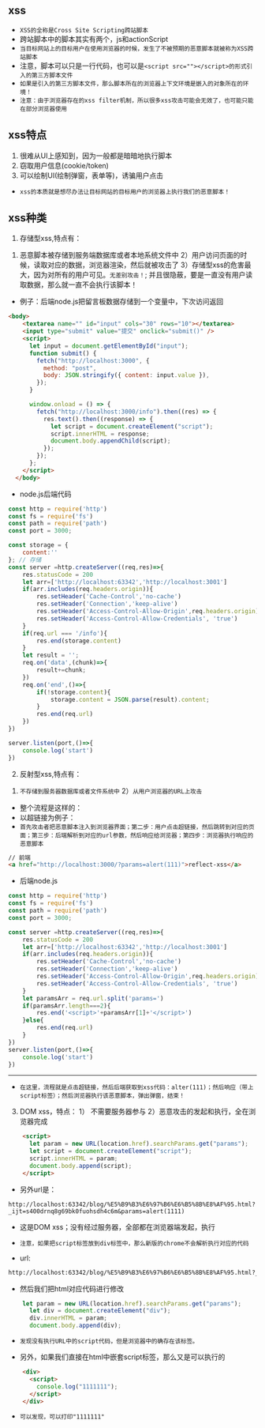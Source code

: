 ## xss
* `XSS的全称是Cross Site Scripting跨站脚本`
* 跨站脚本中的脚本其实有两个，js和actionScript
* `当目标网站上的目标用户在使用浏览器的时候，发生了不被预期的恶意脚本就被称为XSS跨站脚本`
* 注意，脚本可以只是一行代码，也可以是`<script src=""></script>的形式引入的第三方脚本文件`
* `如果是引入的第三方脚本文件，那么脚本所在的浏览器上下文环境是嵌入的对象所在的环境！`
* `注意：由于浏览器存在的xss filter机制，所以很多xss攻击可能会无效了，也可能只能在部分浏览器使用`

## xss特点
1. 很难从UI上感知到，因为一般都是暗暗地执行脚本
2. 窃取用户信息(cookie/token)
3. 可以绘制UI(绘制弹窗，表单等)，诱骗用户点击
* `xss的本质就是想尽办法让目标网站的目标用户的浏览器上执行我们的恶意脚本！`

## xss种类
1. 存储型xss,特点有：
1) 恶意脚本被存储到服务端数据库或者本地系统文件中
2）用户访问页面的时候，读取对应的数据，浏览器渲染，然后就被攻击了
3）存储型xss的危害最大，因为对所有的用户可见。`无差别攻击！`; 并且很隐蔽，要是一直没有用户读取数据，那么就一直不会执行该脚本！
* 例子：后端node.js把留言板数据存储到一个变量中，下次访问返回
```html
<body>
    <textarea name="" id="input" cols="30" rows="10"></textarea>
    <input type="submit" value="提交" onclick="submit()" />
    <script>
      let input = document.getElementById("input");
      function submit() {
        fetch("http://localhost:3000", {
          method: "post",
          body: JSON.stringify({ content: input.value }),
        });
      }

      window.onload = () => {
        fetch("http://localhost:3000/info").then((res) => {
          res.text().then((response) => {
            let script = document.createElement("script");
            script.innerHTML = response;
            document.body.appendChild(script);
          });
        });
      };
    </script>
  </body>
```
* node.js后端代码
```javascript
const http = require('http')
const fs = require('fs')
const path = require('path')
const port = 3000;

const storage = {
    content:''
}; // 存储
const server =http.createServer((req,res)=>{
    res.statusCode = 200
    let arr=['http://localhost:63342','http://localhost:3001']
    if(arr.includes(req.headers.origin)){
        res.setHeader('Cache-Control','no-cache')
        res.setHeader('Connection','keep-alive')
        res.setHeader('Access-Control-Allow-Origin',req.headers.origin) // req.headers.origin
        res.setHeader('Access-Control-Allow-Credentials', 'true')
    }
    if(req.url === '/info'){
        res.end(storage.content)
    }
    let result = '';
    req.on('data',(chunk)=>{
        result+=chunk;
    })
    req.on('end',()=>{
        if(!storage.content){
            storage.content = JSON.parse(result).content;
        }
        res.end(req.url)
    })
})

server.listen(port,()=>{
    console.log('start')
})
```


2. 反射型xss,特点有：
1) `不存储到服务器数据库或者文件系统中`
2）`从用户浏览器的URL上攻击`
* 整个流程是这样的：
* 以超链接为例子：
* `首先攻击者把恶意脚本注入到浏览器界面；第二步：用户点击超链接，然后跳转到对应的页面；第三步：后端解析到对应的url参数，然后响应给浏览器；第四步：浏览器执行响应的恶意脚本`
```html
// 前端
<a href="http://localhost:3000/?params=alert(111)">reflect-xss</a>
```
* 后端node.js
```javascript
const http = require('http')
const fs = require('fs')
const path = require('path')
const port = 3000;

const server =http.createServer((req,res)=>{
    res.statusCode = 200
    let arr=['http://localhost:63342','http://localhost:3001']
    if(arr.includes(req.headers.origin)){
        res.setHeader('Cache-Control','no-cache')
        res.setHeader('Connection','keep-alive')
        res.setHeader('Access-Control-Allow-Origin',req.headers.origin) // req.headers.origin
        res.setHeader('Access-Control-Allow-Credentials', 'true')
    }
    let paramsArr = req.url.split('params=')
    if(paramsArr.length===2){
        res.end('<script>'+paramsArr[1]+'</script>')
    }else{
        res.end(req.url)
    }
})
server.listen(port,()=>{
    console.log('start')
})
```
---
* `在这里，流程就是点击超链接，然后后端获取到xss代码：alter(111)；然后响应（带上script标签）；然后浏览器执行该恶意脚本，弹出弹窗，结束！`

3. DOM xss，特点：
1） 不需要服务器参与
2）恶意攻击的发起和执行，全在浏览器完成
```html
    <script>
      let param = new URL(location.href).searchParams.get("params");
      let script = document.createElement("script");
      script.innerHTML = param;
      document.body.append(script);
    </script>
```
* 另外url是：
```text
http://localhost:63342/blog/%E5%B9%B3%E6%97%B6%E6%B5%8B%E8%AF%95.html?_ijt=s400drnq8g69bk0fuohsdh4c6m&params=alert(1111)
```
* 这是DOM xss；没有经过服务器，全部都在浏览器端发起，执行
  
* `注意，如果把script标签放到div标签中，那么新版的chrome不会解析执行对应的代码`
* url:
```html
http://localhost:63342/blog/%E5%B9%B3%E6%97%B6%E6%B5%8B%E8%AF%95.html?_ijt=s400drnq8g69bk0fuohsdh4c6m&params=<script>alert(1111)</script>
```
* 然后我们把html对应代码进行修改
```javascript
    let param = new URL(location.href).searchParams.get("params");
      let div = document.createElement("div");
      div.innerHTML = param;
      document.body.append(div);
```
* `发现没有执行URL中的script代码，但是浏览器中的确存在该标签。`

* 另外，如果我们直接在html中嵌套script标签，那么又是可以执行的
```html
    <div>
      <script>
        console.log("1111111");
      </script>
    </div>
```
* `可以发现，可以打印"1111111"`
